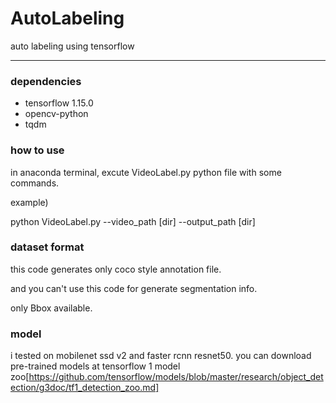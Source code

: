 # AutoLabeling
auto labeling using tensorflow

- - -

### dependencies
- tensorflow 1.15.0
- opencv-python
- tqdm


### how to use
in anaconda terminal, excute VideoLabel.py python file with some commands.

example)

python VideoLabel.py --video_path [dir] --output_path [dir]
  
  
### dataset format
this code generates only coco style annotation file.

and you can't use this code for generate segmentation info.

only Bbox available.



### model
i tested on mobilenet ssd v2 and faster rcnn resnet50. you can download pre-trained models at tensorflow 1 model zoo[https://github.com/tensorflow/models/blob/master/research/object_detection/g3doc/tf1_detection_zoo.md]
